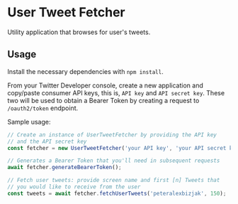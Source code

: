 # User Tweet Fetcher

Utility application that browses for user's tweets.

## Usage

Install the necessary dependencies with `npm install`.

From your Twitter Developer console, create a new application and copy/paste consumer API keys, this is, `API key` and `API secret key`. These two will be used to obtain a Bearer Token by creating a request to `/oauth2/token` endpoint.

Sample usage:

```ts
// Create an instance of UserTweetFetcher by providing the API key
// and the API secret key
const fetcher = new UserTweetFetcher('your API key', 'your API secret key');

// Generates a Bearer Token that you'll need in subsequent requests
await fetcher.generateBearerToken();

// Fetch user tweets: provide screen name and first [n] Tweets that
// you would like to receive from the user
const tweets = await fetcher.fetchUserTweets('peteralexbizjak', 150);
```
